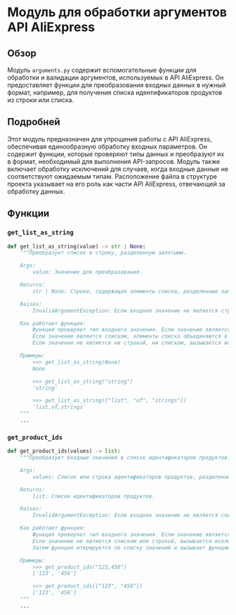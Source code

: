 # Модуль для обработки аргументов API AliExpress

## Обзор

Модуль `arguments.py` содержит вспомогательные функции для обработки и валидации аргументов, используемых в API AliExpress. Он предоставляет функции для преобразования входных данных в нужный формат, например, для получения списка идентификаторов продуктов из строки или списка.

## Подробней

Этот модуль предназначен для упрощения работы с API AliExpress, обеспечивая единообразную обработку входных параметров. Он содержит функции, которые проверяют типы данных и преобразуют их в формат, необходимый для выполнения API-запросов. Модуль также включает обработку исключений для случаев, когда входные данные не соответствуют ожидаемым типам. Расположение файла в структуре проекта указывает на его роль как части API AliExpress, отвечающей за обработку данных.

## Функции

### `get_list_as_string`

```python
def get_list_as_string(value) -> str | None:
    """Преобразует список в строку, разделенную запятыми.

    Args:
        value: Значение для преобразования.

    Returns:
        str | None: Строка, содержащая элементы списка, разделенные запятыми, или None, если входное значение равно None.

    Raises:
        InvalidArgumentException: Если входное значение не является строкой или списком.

    Как работает функция:
        Функция проверяет тип входного значения. Если значение является строкой, оно возвращается без изменений.
        Если значение является списком, элементы списка объединяются в строку, разделенную запятыми.
        Если значение не является ни строкой, ни списком, вызывается исключение InvalidArgumentException.

    Примеры:
        >>> get_list_as_string(None)
        None

        >>> get_list_as_string("string")
        'string'

        >>> get_list_as_string(["list", "of", "strings"])
        'list,of,strings'
    """
    ...
```

### `get_product_ids`

```python
def get_product_ids(values) -> list:
    """Преобразует входные значения в список идентификаторов продуктов.

    Args:
        values: Список или строка идентификаторов продуктов, разделенных запятыми.

    Returns:
        list: Список идентификаторов продуктов.

    Raises:
        InvalidArgumentException: Если входное значение не является списком или строкой.

    Как работает функция:
        Функция проверяет тип входного значения. Если значение является строкой, она разделяется на список по запятой.
        Если значение не является списком или строкой, вызывается исключение InvalidArgumentException.
        Затем функция итерируется по списку значений и вызывает функцию get_product_id для каждого значения, добавляя результат в список product_ids.

    Примеры:
        >>> get_product_ids("123,456")
        ['123', '456']

        >>> get_product_ids(["123", "456"])
        ['123', '456']
    """
    ...
```